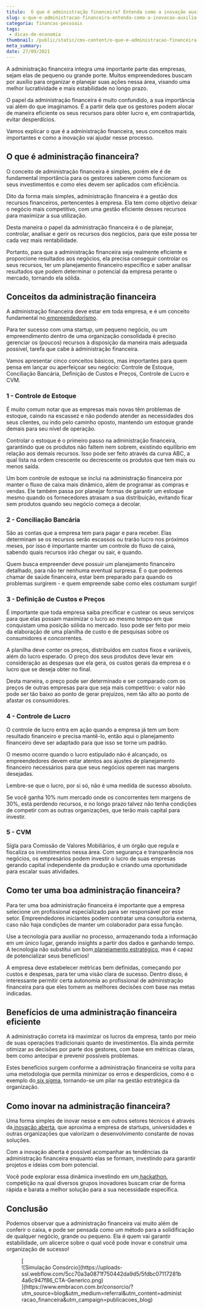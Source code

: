 ```yaml
---
titulo:  O que é administração financeira? Entenda como a inovação auxilia esse processo
slug: o-que-e-administracao-financeira-entenda-como-a-inovacao-auxilia-esse-processo
categoria: financas-pessoais
tags:
 - dicas-de-economia
thumbnail: /public/static/cms-content/o-que-e-administracao-financeira-entenda-como-a-inovacao-auxilia-esse-processo.jpg
meta_summary: 
date: 27/09/2021
---
```

A administração financeira integra uma importante parte das empresas, sejam elas de pequeno ou grande porte. Muitos empreendedores buscam por auxílio para organizar e planejar suas ações nessa área, visando uma melhor lucratividade e mais estabilidade no longo prazo.

O papel da administração financeira é muito confundido, a sua importância vai além do que imaginamos. É a partir dela que os gestores podem alocar de maneira eficiente os seus recursos para obter lucro e, em contrapartida, evitar desperdícios.

Vamos explicar o que é a administração financeira, seus conceitos mais importantes e como a inovação vai ajudar nesse processo.

**O que é administração financeira?**
-------------------------------------

O conceito de administração financeira é simples, porém ele é de fundamental importância para os gestores saberem como funcionam os seus investimentos e como eles devem ser aplicados com eficiência.

Dito da forma mais simples, administração financeira é a gestão dos recursos financeiros, pertencentes à empresa. Ela tem como objetivo deixar o negócio mais competitivo, com uma gestão eficiente desses recursos para maximizar a sua utilização.

Desta maneira o papel da administração financeira é o de planejar, controlar, analisar e gerir os recursos dos negócios, para que este possa ter cada vez mais rentabilidade.

Portanto, para que a administração financeira seja realmente eficiente e proporcione resultados aos negócios, ela precisa conseguir controlar os seus recursos, ter um planejamento financeiro específico e saber analisar resultados que podem determinar o potencial da empresa perante o mercado, tornando ela sólida.

**Conceitos da administração financeira**
-----------------------------------------

A administração financeira deve estar em toda empresa, e é um conceito fundamental no[ empreendedorismo](https://blog.aevo.com.br/empreendedorismo).

Para ter sucesso com uma startup, um pequeno negócio, ou um empreendimento dentro de uma organização consolidada é preciso gerenciar os (poucos) recursos à disposição da maneira mais adequada possível, tarefa que cabe à administração financeira.

Vamos apresentar cinco conceitos básicos, mas importantes para quem pensa em lançar ou aperfeiçoar seu negócio: Controle de Estoque, Conciliação Bancária, Definição de Custos e Preços, Controle de Lucro e CVM.

### **1 - Controle de Estoque**

É muito comum notar que as empresas mais novas têm problemas de estoque, caindo na escassez e não podendo atender as necessidades dos seus clientes, ou indo pelo caminho oposto, mantendo um estoque grande demais para seu nível de operação.

Controlar o estoque é o primeiro passo na administração financeira, garantindo que os produtos não faltem nem sobrem, existindo equilíbrio em relação aos demais recursos. Isso pode ser feito através da curva ABC, a qual lista na ordem crescente ou decrescente os produtos que tem mais ou menos saída.

Um bom controle de estoque se inclui na administração financeira por manter o fluxo de caixa mais dinâmico, além de programar as compras e vendas. Ele também passa por planejar formas de garantir um estoque mesmo quando os fornecedores atrasam a sua distribuição, evitando ficar sem produtos quando seu negócio começa a decolar.

### **2 - Conciliação Bancária**

São as contas que a empresa tem para pagar e para receber. Elas determinam se os recursos serão escassos ou trarão lucro nos próximos meses, por isso é importante manter um controle do fluxo de caixa, sabendo quais recursos irão chegar ou sair, e quando.

Quem busca empreender deve possuir um planejamento financeiro detalhado, para não ter nenhuma eventual surpresa. É o que podemos chamar de saúde financeira, estar bem preparado para quando os problemas surgirem - e quem empreende sabe como eles costumam surgir!

### **3 - Definição de Custos e Preços**

É importante que toda empresa saiba precificar e custear os seus serviços para que elas possam maximizar o lucro ao mesmo tempo em que conquistam uma posição sólida no mercado. Isso pode ser feito por meio da elaboração de uma planilha de custo e de pesquisas sobre os consumidores e concorrentes.

A planilha deve conter os preços, distribuídos em custos fixos e variáveis, além do lucro esperado. O preço dos seus produtos deve levar em consideração as despesas que ela gera, os custos gerais da empresa e o lucro que se deseja obter no final.

Desta maneira, o preço pode ser determinado e ser comparado com os preços de outras empresas para que seja mais competitivo: o valor não pode ser tão baixo ao ponto de gerar prejuízos, nem tão alto ao ponto de afastar os consumidores.

### **4 - Controle de Lucro**

O controle de lucro entra em ação quando a empresa já tem um bom resultado financeiro e precisa mantê-lo, então aqui o planejamento financeiro deve ser adaptado para que isso se torne um padrão.

O mesmo ocorre quando o lucro estipulado não é alcançado, os empreendedores devem estar atentos aos ajustes de planejamento financeiro necessários para que seus negócios operem nas margens desejadas.

Lembre-se que o lucro, por si só, não é uma medida de sucesso absoluto.

Se você ganha 10% num mercado onde os concorrentes tem margens de 30%, está perdendo recursos, e no longo prazo talvez não tenha condições de competir com as outras organizações, que terão mais capital para investir.

### **5 - CVM**

Sigla para Comissão de Valores Mobiliários, é um órgão que regula e fiscaliza os investimentos nessa área. Com segurança e transparência nos negócios, os empresários podem investir o lucro de suas empresas gerando capital independente da produção e criando uma oportunidade para escalar suas atividades.

**Como ter uma boa administração financeira?**
----------------------------------------------

Para ter uma boa administração financeira é importante que a empresa selecione um profissional especializado para ser responsável por esse setor. Empreendedores iniciantes podem contratar uma consultoria externa, caso não haja condições de manter um colaborador para essa função.

Use a tecnologia para auxiliar no processo, armazenando toda a informação em um único lugar, gerando insights a partir dos dados e ganhando tempo. A tecnologia não substitui um bom[ planejamento estratégico](https://blog.aevo.com.br/planejamento-estrategico), mas é capaz de potencializar seus benefícios!

A empresa deve estabelecer métricas bem definidas, começando por custos e despesas, para ter uma visão clara de sucesso. Dentro disso, é interessante permitir certa autonomia ao profissional de administração financeira para que eles tomem as melhores decisões com base nas metas indicadas.

**Benefícios de uma administração financeira eficiente**
--------------------------------------------------------

A administração correta irá maximizar os lucros da empresa, tanto por meio de suas operações tradicionais quanto de investimentos. Ela ainda permite otimizar as decisões por parte dos gestores, com base em métricas claras, bem como antecipar e prevenir possíveis problemas.

Estes benefícios surgem conforme a administração financeira se volta para uma metodologia que permita minimizar os erros e desperdícios, como é o exemplo do[ six sigma](https://blog.aevo.com.br/six-sigma), tornando-se um pilar na gestão estratégica da organização.

**Como inovar na administração financeira?**
--------------------------------------------

Uma forma simples de inovar nesse e em outros setores técnicos é através da[ inovação aberta](https://blog.aevo.com.br/inovacao-aberta-0/), que aproxima a empresa de startups, universidades e outras organizações que valorizam o desenvolvimento constante de novas soluções.

Com a inovação aberta é possível acompanhar as tendências da administração financeira enquanto elas se formam, investindo para garantir projetos e ideias com bom potencial.

Você pode explorar essa dinâmica investindo em um[ hackathon](https://blog.aevo.com.br/hackathon), competição na qual diversos grupos inovadores buscam criar de forma rápida e barata a melhor solução para a sua necessidade específica.

**Conclusão**
-------------

Podemos observar que a administração financeira vai muito além de conferir o caixa, e pode ser pensada como um método para a solidificação de qualquer negócio, grande ou pequeno. Ela é quem vai garantir estabilidade, um alicerce sobre o qual você pode inovar e construir uma organização de sucesso!

<figure class="w-richtext-figure-type-image w-richtext-align-center">[<div>![Simulação Consórcio](https://uploads-ssl.webflow.com/5cc70a3a0871f750442da9d5/5fdbc07117281b4a6c947f86_CTA-Generico.png)</div>](https://www.embracon.com.br/consorcio/?utm_source=blog&utm_medium=referral&utm_content=administracao_financeira&utm_campaign=publicacoes_blog)</figure>
